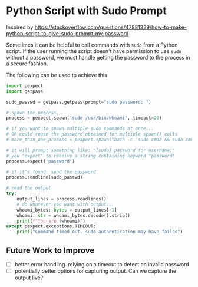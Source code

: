 # Python Script with Sudo Prompt

Inspired by <https://stackoverflow.com/questions/47881339/how-to-make-python-script-to-give-sudo-prompt-my-password>

Sometimes it can be helpful to call commands with `sudo` from a Python script. If the user running the script doesn't have permission to use `sudo` without a password, we must handle getting the password to the process in a secure fashion.

The following can be used to achieve this

```python
import pexpect
import getpass

sudo_passwd = getpass.getpass(prompt="sudo password: ")

# spawn the process, 
process = pexpect.spawn('sudo /usr/bin/whoami', timeout=20)

# if you want to spawn multiple sudo commands at once...
# OR could reuse the password obtained for multiple spawn() calls
# more_than_one_process = pexpect.spawn("bash -c 'sudo cmd2 && sudo cmd2'")

# it will prompt something like: "[sudo] password for username:"
# you "expect" to receive a string containing keyword "password"
process.expect('password')

# if it's found, send the password
process.sendline(sudo_passwd)

# read the output
try:
    output_lines = process.readlines()
    # do whatever you want with output... 
    whoami_bytes: bytes = output_lines[-1]
    whoami: str = whoami_bytes.decode().strip()
    print(f"You are {whoami}")
except pexpect.exceptions.TIMEOUT:
    print("Command timed out. sudo authentication may have failed")

```

## Future Work to Improve

- [ ] better error handling. relying on a timeout to detect an invalid password
- [ ] potentially better options for capturing output. Can we capture the output live?
